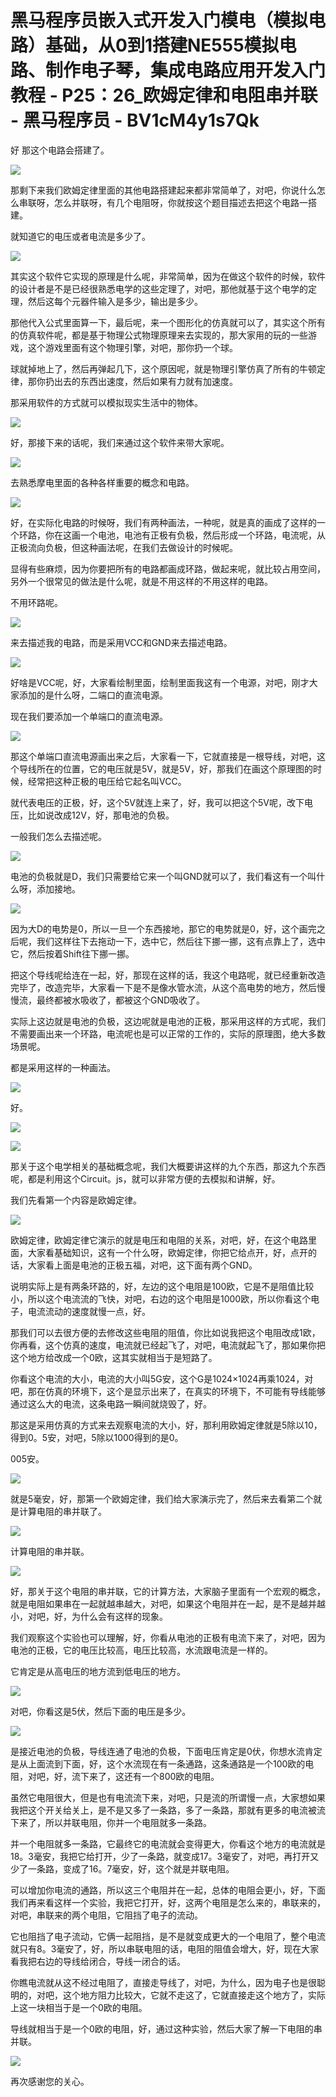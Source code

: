 # 黑马程序员嵌入式开发入门模电（模拟电路）基础，从0到1搭建NE555模拟电路、制作电子琴，集成电路应用开发入门教程 - P25：26_欧姆定律和电阻串并联 - 黑马程序员 - BV1cM4y1s7Qk

好 那这个电路会搭建了。

![](img/dfbe8ef04c759df1f8e23e69c36d0429_1.png)

那剩下来我们欧姆定律里面的其他电路搭建起来都非常简单了，对吧，你说什么怎么串联呀，怎么并联呀，有几个电阻呀，你就按这个题目描述去把这个电路一搭建。

就知道它的电压或者电流是多少了。

![](img/dfbe8ef04c759df1f8e23e69c36d0429_3.png)

其实这个软件它实现的原理是什么呢，非常简单，因为在做这个软件的时候，软件的设计者是不是已经很熟悉电学的这些定理了，对吧，那他就基于这个电学的定理，然后这每个元器件输入是多少，输出是多少。

那他代入公式里面算一下，最后呢，来一个图形化的仿真就可以了，其实这个所有的仿真软件呢，都是基于物理公式物理原理来去实现的，那大家用的玩的一些游戏，这个游戏里面有这个物理引擎，对吧，那你扔一个球。

球就掉地上了，然后再弹起几下，这个原因呢，就是物理引擎仿真了所有的牛顿定律，那你扔出去的东西出速度，然后如果有力就有加速度。

那采用软件的方式就可以模拟现实生活中的物体。

![](img/dfbe8ef04c759df1f8e23e69c36d0429_5.png)

好，那接下来的话呢，我们来通过这个软件来带大家呢。

![](img/dfbe8ef04c759df1f8e23e69c36d0429_7.png)

去熟悉摩电里面的各种各样重要的概念和电路。

![](img/dfbe8ef04c759df1f8e23e69c36d0429_9.png)

好，在实际化电路的时候呀，我们有两种画法，一种呢，就是真的画成了这样的一个环路，你在这画一个电池，电池有正极有负极，然后形成一个环路，电流呢，从正极流向负极，但这种画法呢，在我们去做设计的时候呢。

显得有些麻烦，因为你要把所有的电路都画成环路，做起来呢，就比较占用空间，另外一个很常见的做法是什么呢，就是不用这样的不用这样的电路。

不用环路呢。

![](img/dfbe8ef04c759df1f8e23e69c36d0429_11.png)

来去描述我的电路，而是采用VCC和GND来去描述电路。

![](img/dfbe8ef04c759df1f8e23e69c36d0429_13.png)

好啥是VCC呢，好，大家看绘制里面，绘制里面我这有一个电源，对吧，刚才大家添加的是什么呀，二端口的直流电源。

现在我们要添加一个单端口的直流电源。

![](img/dfbe8ef04c759df1f8e23e69c36d0429_15.png)

那这个单端口直流电源画出来之后，大家看一下，它就直接是一根导线，对吧，这个导线所在的位置，它的电压就是5V，就是5V，好，那我们在画这个原理图的时候，经常把这种正极的电压给它起名叫VCC。

就代表电压的正极，好，这个5V就连上来了，好，我可以把这个5V呢，改下电压，比如说改成12V，好，那电池的负极。

一般我们怎么去描述呢。

![](img/dfbe8ef04c759df1f8e23e69c36d0429_17.png)

电池的负极就是D，我们只需要给它来一个叫GND就可以了，我们看这有一个叫什么呀，添加接地。

![](img/dfbe8ef04c759df1f8e23e69c36d0429_19.png)

因为大D的电势是0，所以一旦一个东西接地，那它的电势就是0，好，这个画完之后呢，我们这样往下去拖动一下，选中它，然后往下挪一挪，这有点靠上了，选中它，然后按着Shift往下挪一挪。

把这个导线呢给连在一起，好，那现在这样的话，我这个电路呢，就已经重新改造完毕了，改造完毕，大家看一下是不是像水管水流，从这个高电势的地方，然后慢慢流，最终都被水吸收了，都被这个GND吸收了。

实际上这边就是电池的负极，这边呢就是电池的正极，那采用这样的方式呢，我们不需要画出来一个环路，电流呢也是可以正常的工作的，实际的原理图，绝大多数场景呢。

都是采用这样的一种画法。

![](img/dfbe8ef04c759df1f8e23e69c36d0429_21.png)

好。

![](img/dfbe8ef04c759df1f8e23e69c36d0429_23.png)

![](img/dfbe8ef04c759df1f8e23e69c36d0429_24.png)

那关于这个电学相关的基础概念呢，我们大概要讲这样的九个东西，那这九个东西呢，都是利用这个Circuit。js，就可以非常方便的去模拟和讲解，好。

我们先看第一个内容是欧姆定律。

![](img/dfbe8ef04c759df1f8e23e69c36d0429_26.png)

欧姆定律，欧姆定律它演示的就是电压和电阻的关系，对吧，好，在这个电路里面，大家看基础知识，这有一个什么呀，欧姆定律，你把它给点开，好，点开的话，大家看上面是电池的正极五福，对吧，这下面有两个GND。

说明实际上是有两条环路的，好，左边的这个电阻是100欧，它是不是阻值比较小，所以这个电流流的飞快，对吧，右边的这个电阻是1000欧，所以你看这个电子，电流流动的速度就慢一点，好。

那我们可以去很方便的去修改这些电阻的阻值，你比如说我把这个电阻改成1欧，你再看，这个仿真的速度，电流就已经起飞了，对吧，电流就起飞了，那如果你把这个地方给改成一个0欧，这其实就相当于是短路了。

你看这个电流的大小，电流的大小叫5G安，这个G是1024×1024再乘1024，对吧，那在仿真的环境下，这个是显示出来了，在真实的环境下，不可能有导线能够通过这么大的电流，这条电路一瞬间就烧毁了，好。

那这是采用仿真的方式来去观察电流的大小，好，那利用欧姆定律就是5除以10，得到0。5安，对吧，5除以1000得到的是0。

005安。

![](img/dfbe8ef04c759df1f8e23e69c36d0429_28.png)

就是5毫安，好，那第一个欧姆定律，我们给大家演示完了，然后来去看第二个就是计算电阻的串并联了。

![](img/dfbe8ef04c759df1f8e23e69c36d0429_30.png)

计算电阻的串并联。

![](img/dfbe8ef04c759df1f8e23e69c36d0429_32.png)

好，那关于这个电阻的串并联，它的计算方法，大家脑子里面有一个宏观的概念，就是电阻如果串在一起就越串越大，对吧，如果这个电阻并在一起，是不是越并越小，对吧，好，为什么会有这样的现象。

我们观察这个实验也可以理解，好，你看从电池的正极有电流下来了，对吧，因为电池的正极，它的电压比较高，电压比较高，水流跟电流是一样的。

它肯定是从高电压的地方流到低电压的地方。

![](img/dfbe8ef04c759df1f8e23e69c36d0429_34.png)

对吧，你看这是5伏，然后下面的电压是多少。

![](img/dfbe8ef04c759df1f8e23e69c36d0429_36.png)

是接近电池的负极，导线连通了电池的负极，下面电压肯定是0伏，你想水流肯定是从上面流到下面，好，这个水流现在有一条通路，这条通路是一个100欧的电阻，对吧，好，流下来了，这还有一个800欧的电阻。

虽然它电阻很大，但是也有电流流下来，对吧，只是流的所谓慢一点，大家想如果我把这个开关给关上，是不是又多了一条路，多了一条路，那就有更多的电流被流下来了，所以并联电阻，你并一个电阻就多一条路。

并一个电阻就多一条路，它最终它的电流就会变得更大，你看这个地方的电流就是18。3毫安，我把它给打开，少了一条路，就变成17。3毫安了，对吧，再打开又少了一条路，变成了16。7毫安，好，这个就是并联电阻。

可以增加你电流的通路，所以这三个电阻并在一起，总体的电阻会更小，好，下面我们再来看这样一个实验，我把它打开，好，这两个电阻是怎么来的，串联来的，对吧，串联来的两个电阻，它阻挡了电子的流动。

它也阻挡了电子流动，它俩一起阻挡，是不是就变成更大的一个电阻了，整个电流就只有8。3毫安了，好，所以串联电阻的话，电阻的阻值会增大，好，现在大家看我把右边的导线给闭合，导线一闭合的话。

你瞧电流就从这不经过电阻了，直接走导线了，对吧，为什么，因为电子也是很聪明的，对吧，这个地方阻力比较大，它就不走这了，它就直接走这个地方了，实际上这一块相当于是一个0欧的电阻。

导线就相当于是一个0欧的电阻，好，通过这种实验，然后大家了解一下电阻的串并联。

![](img/dfbe8ef04c759df1f8e23e69c36d0429_38.png)

再次感谢您的关心。